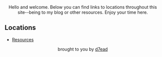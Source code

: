 <p align="center">Hello and welcome. Below you can find links to locations throughout this site--being to my blog or other resources. Enjoy your time here.</p>
<h2 align="left">Locations</h2>
<ul>
  <li><a href="https://resource.dreadsec.me/">Resources</a></li>
</ul>
<p align="center">brought to you by <a href="https://github.com/D7EAD">d7ead</a></p>
